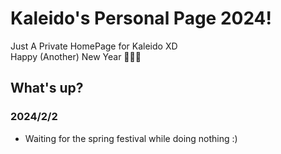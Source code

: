 # Kaleido's Personal Page 2024!  

Just A Private HomePage for Kaleido XD  
Happy (Another) New Year 🥳🥳🥳   

## What's up?  

### 2024/2/2
* Waiting for the spring festival while doing nothing :)